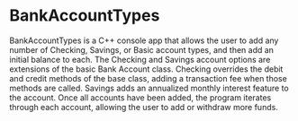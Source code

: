 # BankAccountTypes
BankAccountTypes is a C++ console app that allows the user to add any number of Checking, Savings, or Basic account types, and then add an initial balance to each. The Checking and Savings account options are extensions of the basic Bank Account class. Checking overrides the debit and credit methods of the base class, adding a transaction fee when those methods are called. Savings adds an annualized monthly interest feature to the account. Once all accounts have been added, the program iterates through each account, allowing the user to add or withdraw more funds.
